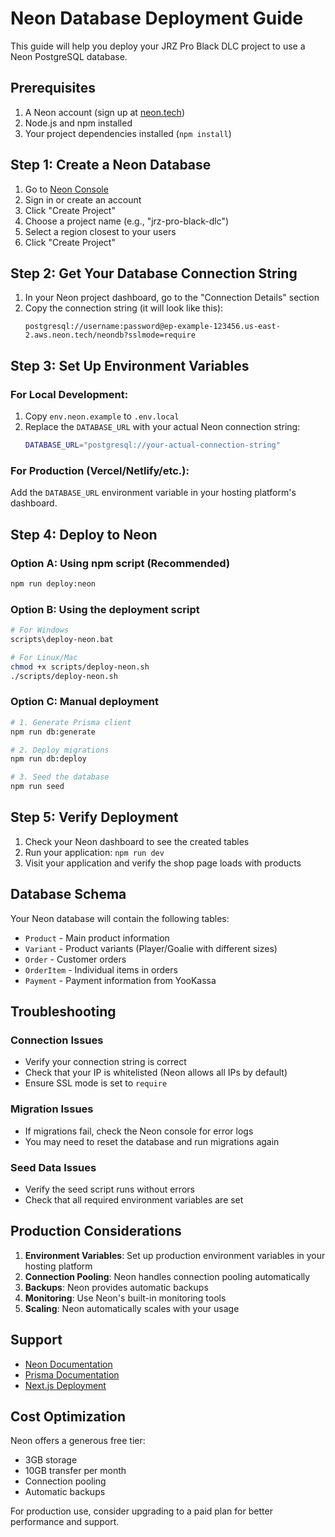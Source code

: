 # Neon Database Deployment Guide

This guide will help you deploy your JRZ Pro Black DLC project to use a Neon PostgreSQL database.

## Prerequisites

1. A Neon account (sign up at [neon.tech](https://neon.tech))
2. Node.js and npm installed
3. Your project dependencies installed (`npm install`)

## Step 1: Create a Neon Database

1. Go to [Neon Console](https://console.neon.tech)
2. Sign in or create an account
3. Click "Create Project"
4. Choose a project name (e.g., "jrz-pro-black-dlc")
5. Select a region closest to your users
6. Click "Create Project"

## Step 2: Get Your Database Connection String

1. In your Neon project dashboard, go to the "Connection Details" section
2. Copy the connection string (it will look like this):
   ```
   postgresql://username:password@ep-example-123456.us-east-2.aws.neon.tech/neondb?sslmode=require
   ```

## Step 3: Set Up Environment Variables

### For Local Development:
1. Copy `env.neon.example` to `.env.local`
2. Replace the `DATABASE_URL` with your actual Neon connection string:
   ```bash
   DATABASE_URL="postgresql://your-actual-connection-string"
   ```

### For Production (Vercel/Netlify/etc.):
Add the `DATABASE_URL` environment variable in your hosting platform's dashboard.

## Step 4: Deploy to Neon

### Option A: Using npm script (Recommended)
```bash
npm run deploy:neon
```

### Option B: Using the deployment script
```bash
# For Windows
scripts\deploy-neon.bat

# For Linux/Mac
chmod +x scripts/deploy-neon.sh
./scripts/deploy-neon.sh
```

### Option C: Manual deployment
```bash
# 1. Generate Prisma client
npm run db:generate

# 2. Deploy migrations
npm run db:deploy

# 3. Seed the database
npm run seed
```

## Step 5: Verify Deployment

1. Check your Neon dashboard to see the created tables
2. Run your application: `npm run dev`
3. Visit your application and verify the shop page loads with products

## Database Schema

Your Neon database will contain the following tables:
- `Product` - Main product information
- `Variant` - Product variants (Player/Goalie with different sizes)
- `Order` - Customer orders
- `OrderItem` - Individual items in orders
- `Payment` - Payment information from YooKassa

## Troubleshooting

### Connection Issues
- Verify your connection string is correct
- Check that your IP is whitelisted (Neon allows all IPs by default)
- Ensure SSL mode is set to `require`

### Migration Issues
- If migrations fail, check the Neon console for error logs
- You may need to reset the database and run migrations again

### Seed Data Issues
- Verify the seed script runs without errors
- Check that all required environment variables are set

## Production Considerations

1. **Environment Variables**: Set up production environment variables in your hosting platform
2. **Connection Pooling**: Neon handles connection pooling automatically
3. **Backups**: Neon provides automatic backups
4. **Monitoring**: Use Neon's built-in monitoring tools
5. **Scaling**: Neon automatically scales with your usage

## Support

- [Neon Documentation](https://neon.tech/docs)
- [Prisma Documentation](https://www.prisma.io/docs)
- [Next.js Deployment](https://nextjs.org/docs/deployment)

## Cost Optimization

Neon offers a generous free tier:
- 3GB storage
- 10GB transfer per month
- Connection pooling
- Automatic backups

For production use, consider upgrading to a paid plan for better performance and support.

